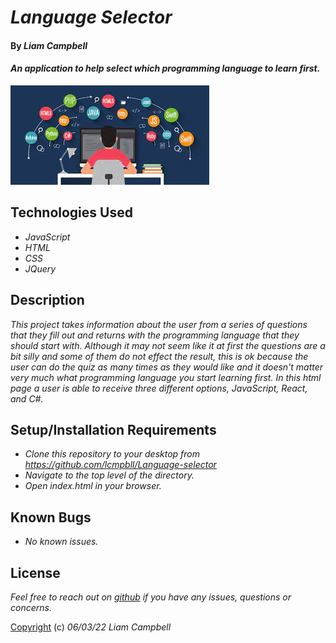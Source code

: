 # _Language Selector_

#### By _**Liam Campbell**_

#### _An application to help select which programming language to learn first._

![An image of a person sitting in front of a computer](img/lang.jpeg)

## Technologies Used

* _JavaScript_
* _HTML_
* _CSS_
* _JQuery_

## Description

_This project takes information about the user from a series of questions that they fill out and returns with the programming language that they should start with. Although it may not seem like it at first the questions are a bit silly and some of them do not effect the result, this is ok because the user can do the quiz as many times as they would like and it doesn't matter very much what programming language you start learning first. In this html page a user is able to receive three different options, JavaScript, React, and C#._

## Setup/Installation Requirements

* _Clone this repository to your desktop from https://github.com/lcmpbll/Language-selector_
* _Navigate to the top level of the directory._
* _Open index.html in your browser._



## Known Bugs

* _No known issues._


## License

_Feel free to reach out on [github](https://github.com/lcmpbll) if you have any issues, questions or concerns._

[Copyright](LICENSE) (c) _06/03/22_ _Liam Campbell_